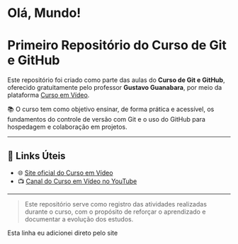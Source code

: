 # Olá, Mundo!

# Primeiro Repositório do Curso de Git e GitHub

Este repositório foi criado como parte das aulas do **Curso de Git e GitHub**, oferecido gratuitamente pelo professor **Gustavo Guanabara**, por meio da plataforma [Curso em Vídeo](https://www.cursoemvideo.com).

📚 O curso tem como objetivo ensinar, de forma prática e acessível, os fundamentos do controle de versão com Git e o uso do GitHub para hospedagem e colaboração em projetos.

---

## 🔗 Links Úteis

- 🌐 [Site oficial do Curso em Vídeo](https://www.cursoemvideo.com)  
- 📺 [Canal do Curso em Vídeo no YouTube](https://www.youtube.com/c/CursoemVídeo)

---

> Este repositório serve como registro das atividades realizadas durante o curso, com o propósito de reforçar o aprendizado e documentar a evolução dos estudos.

Esta linha eu adicionei direto pelo site
